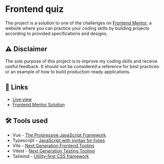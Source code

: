 # Frontend quiz

The project is a solution to one of the challenges on [Frontend Mentor](https://www.frontendmentor.io), a website where you can practice your coding skills by building projects according to provided specifications and designs.

## ⚠️ Disclaimer

The sole purpose of this project is to improve my coding skills and receive useful feedback. It should not be considered a reference for best practices or an example of how to build production-ready applications.

## 🔗 Links

- [Live view]()
- [Frontend Mentor Solution]()

## 🛠️ Tools used

- Vue - [The Progressive JavaScript Framework](https://vuejs.org/)
- Typescript - [JavaScript with syntax for types](https://www.typescriptlang.org/)
- Vite - [Next Generation Frontend Tooling](https://vitejs.dev/)
- Vitest - [Next Generation Testing Tooling](https://vitest.dev/)
- Tailwind - [Utility-first CSS framework](https://tailwindcss.com/)
